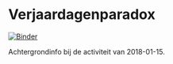 # Verjaardagenparadox

[![Binder](https://mybinder.org/badge.svg)](https://mybinder.org/v2/gh/deVinnnie/birthday-paradox.git/master?filepath=birthday-paradox.ipynb)

Achtergrondinfo bij de activiteit van 2018-01-15.
